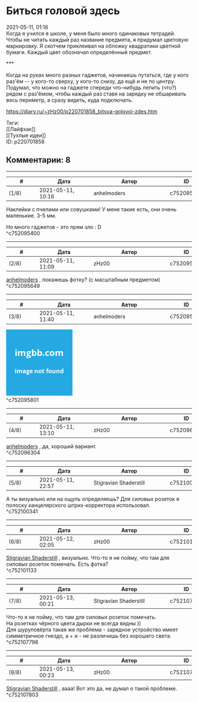 Биться головой здесь
====================

  
2021-05-11, 01:16  
 Когда я учился в школе, у меня было много одинаковых тетрадей. Чтобы не читать каждый раз название предмета, я придумал цветовую маркировку. Я скотчем приклеивал на обложку квадратики цветной бумаги. Каждый цвет обозначал определённый предмет.   
   
 \*\*\*   
   
 Когда на руках много разных гаджетов, начинаешь путаться, где у кого раз'ём -- у кого-то сверху, у кого-то снизу, да ещё и не по центру. Подумал, что можно на гаджете спереди что-нибудь лепить (что?) рядом с раз'ёмом, чтобы каждый раз ставя на зарядку не обшаривать весь периметр, а сразу видеть, куда подключать.   
  
<https://diary.ru/~zHz00/p220701858_bitsya-golovoj-zdes.htm>  
  
Теги:  
[[Лайфхак]]  
[[Тухлые идеи]]  
ID: p220701858  


Комментарии: 8
--------------

  


---



|         #         |              Дата              |                     Автор                     |           ID           |
| --- | --- | --- | --- |
| (1/8) | 2021-05-11, 10:16 | anhelmoders | c752095400 |

  
 Наклейки с пчелами или совушками! У меня такие есть, они очень маленькие. 3-5 мм.   
   
 Но много гаджетов - это прям зло : D   
 ^c752095400

---



|         #         |              Дата              |                     Автор                     |           ID           |
| --- | --- | --- | --- |
| (2/8) | 2021-05-11, 11:09 | zHz00 | c752095649 |

  
  [anhelmoders](https://anhelmoders.diary.ru "No plans. Only wonders.")  , покажешь фотку? (с масштабным предметом)   
 ^c752095649

---



|         #         |              Дата              |                     Автор                     |           ID           |
| --- | --- | --- | --- |
| (3/8) | 2021-05-11, 11:40 | anhelmoders | c752095801 |

  
 ![](pics/E8140897-EFE5-4570-960-D-8-A86-DE7-BA000.jpg)   
 ^c752095801

---



|         #         |              Дата              |                     Автор                     |           ID           |
| --- | --- | --- | --- |
| (4/8) | 2021-05-11, 13:10 | zHz00 | c752096304 |

  
  [anhelmoders](https://anhelmoders.diary.ru "No plans. Only wonders.")  , да, хороший вариант.   
 ^c752096304

---



|         #         |              Дата              |                     Автор                     |           ID           |
| --- | --- | --- | --- |
| (5/8) | 2021-05-11, 22:57 | Stigravian Shaderstill | c752100341 |

  
 А ты визуально или на ощупь определяешь? Для силовых розеток я полоску канцелярского штрих-корректора использовал.   
 ^c752100341

---



|         #         |              Дата              |                     Автор                     |           ID           |
| --- | --- | --- | --- |
| (6/8) | 2021-05-12, 02:05 | zHz00 | c752101133 |

  
  [Stigravian Shaderstill](https://stigravian.diary.ru "Science, Death, Rock-n-Roll")  , визуально. Что-то я не пойму, что там для силовых розеток помечать. Есть фотка?   
 ^c752101133

---



|         #         |              Дата              |                     Автор                     |           ID           |
| --- | --- | --- | --- |
| (7/8) | 2021-05-13, 00:21 | Stigravian Shaderstill | c752107798 |

  
  Что-то я не пойму, что там для силовых розеток помечать.    
 На розетках чёрного цвета дырки не всегда видны ))   
 Для шуруповёрта такая же проблема - зарядное устройство имеет симметричное гнездо, а + и - не различишь без хорошего света.   
 ^c752107798

---



|         #         |              Дата              |                     Автор                     |           ID           |
| --- | --- | --- | --- |
| (8/8) | 2021-05-13, 00:23 | zHz00 | c752107803 |

  
  [Stigravian Shaderstill](https://stigravian.diary.ru "Science, Death, Rock-n-Roll")  , аааа! Вот это да, не думал о такой проблеме.   
 ^c752107803